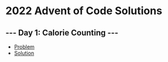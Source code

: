 # 2022 Advent of Code Solutions

## --- Day 1: Calorie Counting ---

- [Problem](https://adventofcode.com/2022/day/1)
- [Solution](.)

